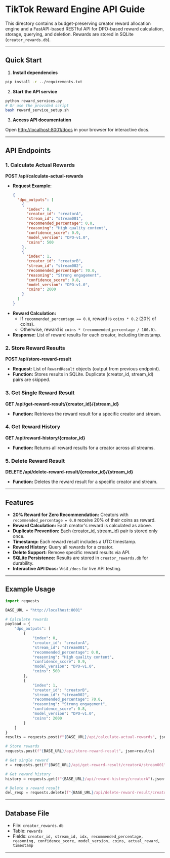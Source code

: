 # TikTok Reward Engine API Guide

This directory contains a budget-preserving creator reward allocation engine and a FastAPI-based RESTful API for DPO-based reward calculation, storage, querying, and deletion. Rewards are stored in SQLite (`creator_rewards.db`).

---

## Quick Start

1. **Install dependencies**

```bash
pip install -r ../requirements.txt
```

2. **Start the API service**

```bash
python reward_services.py
# Or use the provided script
bash reward_service_setup.sh
```

3. **Access API documentation**

Open [http://localhost:8001/docs](http://localhost:8001/docs) in your browser for interactive docs.

---

## API Endpoints

### 1. Calculate Actual Rewards

**POST /api/calculate-actual-rewards**

- **Request Example:**
  ```json
  {
    "dpo_outputs": [
      {
        "index": 0,
        "creator_id": "creatorA",
        "stream_id": "stream001",
        "recommended_percentage": 0.0,
        "reasoning": "High quality content",
        "confidence_score": 0.9,
        "model_version": "DPO-v1.0",
        "coins": 500
      },
      {
        "index": 1,
        "creator_id": "creatorB",
        "stream_id": "stream002",
        "recommended_percentage": 70.0,
        "reasoning": "Strong engagement",
        "confidence_score": 0.8,
        "model_version": "DPO-v1.0",
        "coins": 2000
      }
    ]
  }
  ```
- **Reward Calculation:**  
  - If `recommended_percentage == 0.0`, reward is `coins * 0.2` (20% of coins).
  - Otherwise, reward is `coins * (recommended_percentage / 100.0)`.
- **Response:** List of reward results for each creator, including timestamp.

### 2. Store Reward Results

**POST /api/store-reward-result**

- **Request:** List of `RewardResult` objects (output from previous endpoint).
- **Function:** Stores results in SQLite. Duplicate (creator_id, stream_id) pairs are skipped.

### 3. Get Single Reward Result

**GET /api/get-reward-result/{creator_id}/{stream_id}**

- **Function:** Retrieves the reward result for a specific creator and stream.

### 4. Get Reward History

**GET /api/reward-history/{creator_id}**

- **Function:** Returns all reward results for a creator across all streams.

### 5. Delete Reward Result

**DELETE /api/delete-reward-result/{creator_id}/{stream_id}**

- **Function:** Deletes the reward result for a specific creator and stream.

---

## Features

- **20% Reward for Zero Recommendation:** Creators with `recommended_percentage = 0.0` receive 20% of their coins as reward.
- **Reward Calculation:** Each creator's reward is calculated as above.
- **Duplicate Prevention:** Each (creator_id, stream_id) pair is stored only once.
- **Timestamp:** Each reward result includes a UTC timestamp.
- **Reward History:** Query all rewards for a creator.
- **Delete Support:** Remove specific reward results via API.
- **SQLite Persistence:** Results are stored in `creator_rewards.db` for durability.
- **Interactive API Docs:** Visit `/docs` for live API testing.

---

## Example Usage

```python
import requests

BASE_URL = "http://localhost:8001"

# Calculate rewards
payload = {
    "dpo_outputs": [
        {
            "index": 0,
            "creator_id": "creatorA",
            "stream_id": "stream001",
            "recommended_percentage": 0.0,
            "reasoning": "High quality content",
            "confidence_score": 0.9,
            "model_version": "DPO-v1.0",
            "coins": 500
        },
        {
            "index": 1,
            "creator_id": "creatorB",
            "stream_id": "stream002",
            "recommended_percentage": 70.0,
            "reasoning": "Strong engagement",
            "confidence_score": 0.8,
            "model_version": "DPO-v1.0",
            "coins": 2000
        }
    ]
}
results = requests.post(f"{BASE_URL}/api/calculate-actual-rewards", json=payload).json()

# Store rewards
requests.post(f"{BASE_URL}/api/store-reward-result", json=results)

# Get single reward
r = requests.get(f"{BASE_URL}/api/get-reward-result/creatorA/stream001").json()

# Get reward history
history = requests.get(f"{BASE_URL}/api/reward-history/creatorA").json()

# Delete a reward result
del_resp = requests.delete(f"{BASE_URL}/api/delete-reward-result/creatorA/stream001").json()
```

---

## Database File

- File: `creator_rewards.db`
- Table: `rewards`
- Fields: `creator_id, stream_id, idx, recommended_percentage, reasoning, confidence_score, model_version, coins, actual_reward, timestamp`

---
